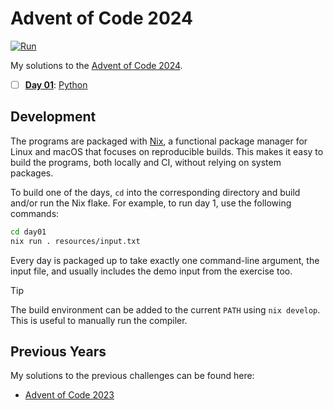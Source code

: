 <!-- Automatically generated from README.md.gyb, do not edit directly! -->

# Advent of Code 2024

[![Run](https://github.com/Magi3r/AoC-2024/actions/workflows/run.yml/badge.svg)](https://github.com/Magi3r/AoC-2024/actions/workflows/run.yml)

My solutions to the [Advent of Code 2024](https://adventofcode.com/2024).

- [ ] [**Day 01**](day01): [Python](day01/src/day01.py)

## Development

The programs are packaged with [Nix](https://nixos.org/), a functional package manager for Linux and macOS that focuses on reproducible builds. This makes it easy to build the programs, both locally and CI, without relying on system packages.

To build one of the days, `cd` into the corresponding directory and build and/or run the Nix flake. For example, to run day 1, use the following commands:

```sh
cd day01
nix run . resources/input.txt
```

Every day is packaged up to take exactly one command-line argument, the input file, and usually includes the demo input from the exercise too.

> [!TIP]
> The build environment can be added to the current `PATH` using `nix develop`. This is useful to manually run the compiler.

## Previous Years

My solutions to the previous challenges can be found here:

- [Advent of Code 2023](https://github.com/Magi3r/AoC-2023)
